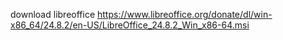 download libreoffice https://www.libreoffice.org/donate/dl/win-x86_64/24.8.2/en-US/LibreOffice_24.8.2_Win_x86-64.msi
